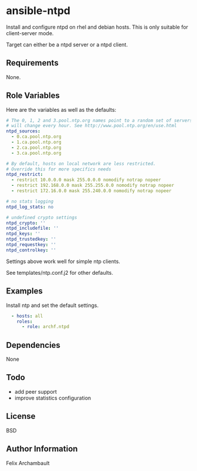 ansible-ntpd
============

Install and configure ntpd on rhel and debian hosts. This is only
suitable for client-server mode.

Target can either be a ntpd server or a ntpd client.

Requirements
------------

None.

Role Variables
--------------

Here are the variables as well as the defaults:

```yaml
# The 0, 1, 2 and 3.pool.ntp.org names point to a random set of servers that
# will change every hour. See http://www.pool.ntp.org/en/use.html
ntpd_sources:
  - 0.ca.pool.ntp.org
  - 1.ca.pool.ntp.org
  - 2.ca.pool.ntp.org
  - 3.ca.pool.ntp.org

# By default, hosts on local network are less restricted.
# Override this for more specifics needs
ntpd_restrict:
  - restrict 10.0.0.0 mask 255.0.0.0 nomodify notrap nopeer
  - restrict 192.168.0.0 mask 255.255.0.0 nomodify notrap nopeer
  - restrict 172.16.0.0 mask 255.240.0.0 nomodify notrap nopeer

# no stats logging
ntpd_log_stats: no

# undefined crypto settings
ntpd_crypto: ''
ntpd_includefile: ''
ntpd_keys: ''
ntpd_trustedkey: ''
ntpd_requestkey: ''
ntpd_controlkey: ''
```

Settings above work well for simple ntp clients.

See templates/ntp.conf.j2 for other defaults.

Examples
--------

Install ntp and set the default settings.

```yaml
  - hosts: all
    roles:
      - role: archf.ntpd
```

Dependencies
------------

None

Todo
-----

- add peer support
- improve statistics configuration

License
-------

BSD

Author Information
------------------

Felix Archambault

